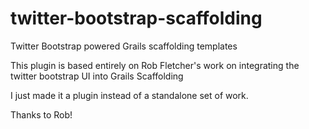 twitter-bootstrap-scaffolding
=============================

Twitter Bootstrap powered Grails scaffolding templates

This plugin is based entirely on Rob Fletcher's work on integrating the twitter bootstrap UI into Grails Scaffolding

I just made it a plugin instead of a standalone set of work.

Thanks to Rob!
